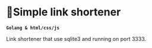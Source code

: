<h1>🔗Simple link shortener</h1>

**`Golang & html/css/js`**

Link shortener that use sqlite3 and running on port 3333.

